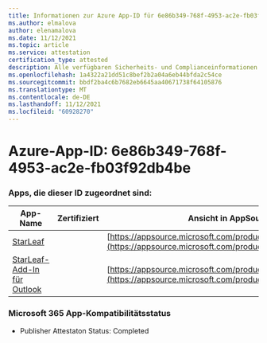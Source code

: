 ```yaml
---
title: Informationen zur Azure App-ID für 6e86b349-768f-4953-ac2e-fb03f92db4be
ms.author: elmalova
author: elenamalova
ms.date: 11/12/2021
ms.topic: article
ms.service: attestation
certification_type: attested
description: Alle verfügbaren Sicherheits- und Complianceinformationen für 6e86b349-768f-4953-ac2e-fb03f92db4be.
ms.openlocfilehash: 1a4322a21dd51c8bef2b2a04a6eb44bfda2c54ce
ms.sourcegitcommit: bbdf2ba4c6b7682eb6645aa40671738f64105876
ms.translationtype: MT
ms.contentlocale: de-DE
ms.lasthandoff: 11/12/2021
ms.locfileid: "60928270"
---
```

# <a name="azure-app-id-6e86b349-768f-4953-ac2e-fb03f92db4be"></a>Azure-App-ID: 6e86b349-768f-4953-ac2e-fb03f92db4be


### <a name="apps-associated-with-this-id"></a>Apps, die dieser ID zugeordnet sind:
| **App-Name** | **Zertifiziert** | **Ansicht in AppSource** |
|--------------|---------------|-----------------------|
| [StarLeaf](https://docs.microsoft.com/microsoft-365-app-certification/forward/WA200000185) |  | [https://appsource.microsoft.com/product/office/WA200000185](https://appsource.microsoft.com/product/office/WA200000185) |
| [StarLeaf-Add-In für Outlook](https://docs.microsoft.com/microsoft-365-app-certification/forward/WA104381343) |  | [https://appsource.microsoft.com/product/office/WA104381343](https://appsource.microsoft.com/product/office/WA104381343) |

### <a name="microsoft-365-app-compliance-status"></a>Microsoft 365 App-Kompatibilitätsstatus
- Publisher Attestaton Status: Completed
